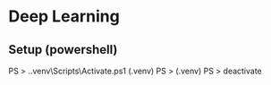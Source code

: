 # Deep Learning
## Setup (powershell)

PS > .\.venv\Scripts\Activate.ps1
(.venv) PS > 
(.venv) PS > deactivate